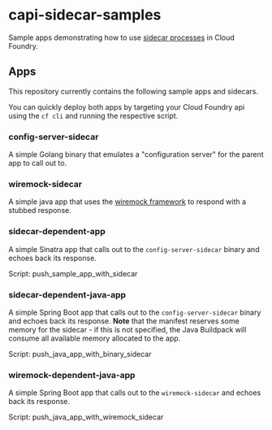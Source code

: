 # capi-sidecar-samples

Sample apps demonstrating how to use [sidecar processes](http://v3-apidocs.cloudfoundry.org/version/release-candidate/#sidecars) in Cloud Foundry.

## Apps
This repository currently contains the following sample apps and sidecars.

You can quickly deploy both apps by targeting your Cloud Foundry api using the `cf cli` and running the respective script.

### config-server-sidecar
A simple Golang binary that emulates a "configuration server" for the parent app to call out to.

### wiremock-sidecar
A simple java app that uses the [wiremock framework](http://wiremock.org/) to respond with a stubbed response. 

### sidecar-dependent-app
A simple Sinatra app that calls out to the `config-server-sidecar` binary and echoes back its response.

Script: push_sample_app_with_sidecar

### sidecar-dependent-java-app
A simple Spring Boot app that calls out to the `config-server-sidecar` binary and echoes back its response.
**Note** that the manifest reserves some memory for the sidecar - if this is not specified, the Java Buildpack will consume all available memory allocated to the app.

Script: push_java_app_with_binary_sidecar

### wiremock-dependent-java-app
A simple Spring Boot app that calls out to the `wiremock-sidecar` and echoes back its response. 

Script: push_java_app_with_wiremock_sidecar